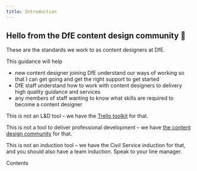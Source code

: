 ```yaml
---
title: Introduction
---
```


## Hello from the DfE content design community 🎉

These are the standards we work to as content designers at DfE. 

This guidance will help

* new content designer joining DfE understand our ways of working so that I can get going and get the right support to get started
* DfE staff understand how to work with content designers to delivery high quality guidance and services
* any members of staff wanting to know what skills are required to become a content designer

This is not an L&D tool – we have the [Trello toolkit](https://trello.com/b/DwkYOqDi/content-design-toolkit-in-beta) for that. 

This is not a tool to deliver professional development – we have [the content design community](https://trello.com/b/lsijeDj5/dfe-content-designers-community) for that. 

This is not an induction tool – we have the Civil Service induction for that, and you should also have a team induction. Speak to your line manager.

Contents


